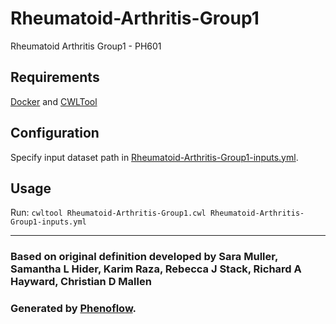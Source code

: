# Rheumatoid-Arthritis-Group1

Rheumatoid Arthritis Group1 - PH601

## Requirements

[Docker](https://docs.docker.com/install/) and [CWLTool](https://github.com/common-workflow-language/cwltool#install)

## Configuration

Specify input dataset path in [Rheumatoid-Arthritis-Group1-inputs.yml](Rheumatoid-Arthritis-Group1-inputs.yml).

## Usage

Run: `cwltool Rheumatoid-Arthritis-Group1.cwl Rheumatoid-Arthritis-Group1-inputs.yml`

***

### Based on original definition developed by Sara Muller, Samantha L Hider, Karim Raza, Rebecca J Stack, Richard A Hayward, Christian D Mallen
### Generated by [Phenoflow](https://kclhi.org/phenoflow).
